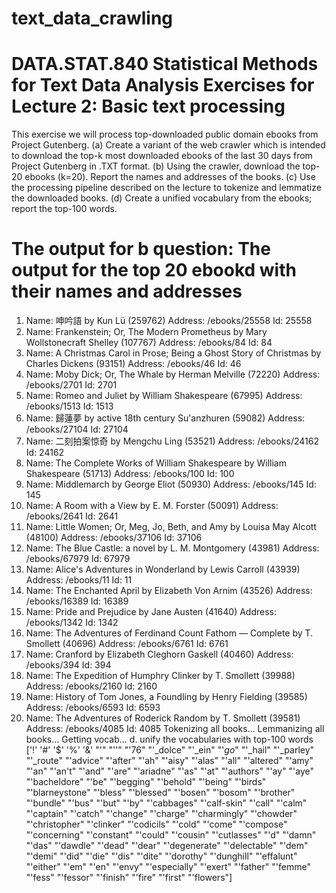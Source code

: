 # text_data_crawling
# DATA.STAT.840 Statistical Methods for Text Data Analysis Exercises for Lecture 2: Basic text processing

This exercise we will process top-downloaded public domain ebooks from Project Gutenberg.
(a) Create a variant of the web crawler which is intended to download the top-k most
downloaded ebooks of the last 30 days from Project Gutenberg in .TXT format.
(b) Using the crawler, download the top-20 ebooks (k=20). Report the names and addresses of
the books.
(c) Use the processing pipeline described on the lecture to tokenize and lemmatize the
downloaded books.
(d) Create a unified vocabulary from the ebooks; report the top-100 words.

# The output for b question: The output for the top 20 ebookd with their names and addresses
1. Name:  呻吟語 by Kun Lü (259762)  Address:  /ebooks/25558  Id: 25558
2. Name:  Frankenstein; Or, The Modern Prometheus by Mary Wollstonecraft Shelley (107767)  Address:  /ebooks/84  Id: 84
3. Name:  A Christmas Carol in Prose; Being a Ghost Story of Christmas by Charles Dickens (93151)  Address:  /ebooks/46  Id: 46
4. Name:  Moby Dick; Or, The Whale by Herman Melville (72220)  Address:  /ebooks/2701  Id: 2701
5. Name:  Romeo and Juliet by William Shakespeare (67995)  Address:  /ebooks/1513  Id: 1513
6. Name:  歸蓮夢 by active 18th century Su'anzhuren (59082)  Address:  /ebooks/27104  Id: 27104
7. Name:  二刻拍案惊奇 by Mengchu Ling (53521)  Address:  /ebooks/24162  Id: 24162
8. Name:  The Complete Works of William Shakespeare by William Shakespeare (51713)  Address:  /ebooks/100  Id: 100
9. Name:  Middlemarch by George Eliot (50930)  Address:  /ebooks/145  Id: 145
10. Name:  A Room with a View by E. M.  Forster (50091)  Address:  /ebooks/2641  Id: 2641
11. Name:  Little Women; Or, Meg, Jo, Beth, and Amy by Louisa May Alcott (48100)  Address:  /ebooks/37106  Id: 37106
12. Name:  The Blue Castle: a novel by L. M.  Montgomery (43981)  Address:  /ebooks/67979  Id: 67979
13. Name:  Alice's Adventures in Wonderland by Lewis Carroll (43939)  Address:  /ebooks/11  Id: 11
14. Name:  The Enchanted April by Elizabeth Von Arnim (43526)  Address:  /ebooks/16389  Id: 16389
15. Name:  Pride and Prejudice by Jane Austen (41640)  Address:  /ebooks/1342  Id: 1342
16. Name:  The Adventures of Ferdinand Count Fathom — Complete by T.  Smollett (40696)  Address:  /ebooks/6761  Id: 6761
17. Name:  Cranford by Elizabeth Cleghorn Gaskell (40460)  Address:  /ebooks/394  Id: 394
18. Name:  The Expedition of Humphry Clinker by T.  Smollett (39988)  Address:  /ebooks/2160  Id: 2160
19. Name:  History of Tom Jones, a Foundling by Henry Fielding (39585)  Address:  /ebooks/6593  Id: 6593
20. Name:  The Adventures of Roderick Random by T.  Smollett (39581)  Address:  /ebooks/4085  Id: 4085
Tokenizing all books... 
Lemmanizing all books... 
Getting vocab... 
d. unify the vocabularies with top-100 words
['!' '#' '$' '%' '&' "'" "''" "'76" "'_dolce" "'_ein" "'_go_" "'_hail"
 "'_parley" "'_route" "'advice" "'after" "'ah" "'aisy" "'alas" "'all"
 "'altered" "'amy" "'an" "'an't" "'and" "'are" "'ariadne" "'as" "'at"
 "'authors" "'ay" "'aye" "'bacheldore" "'be" "'begging" "'behold" "'being"
 "'birds" "'blarneystone" "'bless" "'blessed" "'bosen" "'bosom" "'brother"
 "'bundle" "'bus" "'but" "'by" "'cabbages" "'calf-skin" "'call" "'calm"
 "'captain" "'catch" "'change" "'charge" "'charmingly" "'chowder"
 "'christopher" "'clinker" "'codicils" "'cold" "'come" "'compose"
 "'concerning" "'constant" "'could" "'cousin" "'cutlasses" "'d" "'damn"
 "'das" "'dawdle" "'dead" "'dear" "'degenerate" "'delectable" "'dem"
 "'demi" "'did" "'die" "'dis" "'dite" "'dorothy" "'dunghill" "'effalunt"
 "'either" "'em" "'en" "'envy" "'especially" "'exert" "'father" "'femme"
 "'fess" "'fessor" "'finish" "'fire" "'first" "'flowers"]
